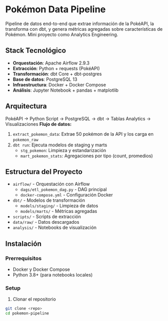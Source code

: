 # Pokémon Data Pipeline 
Pipeline de datos end-to-end que extrae información de la PokéAPI, la transforma con dbt, y genera métricas agregadas sobre características de Pokémon. Mini proyecto como Analytics Engineering.

## Stack Tecnológico

- **Orquestación**: Apache Airflow 2.9.3
- **Extracción**: Python + requests (PokéAPI)
- **Transformación**: dbt Core + dbt-postgres
- **Base de datos**: PostgreSQL 13
- **Infraestructura**: Docker + Docker Compose
- **Análisis**: Jupyter Notebook + pandas + matplotlib

## Arquitectura
PokéAPI → Python Script → PostgreSQL → dbt → Tablas Analytics → Visualizaciones
**Flujo de datos:**
1. `extract_pokemon_data`: Extrae 50 pokémon de la API y los carga en `pokemon_raw`
2. `dbt run`: Ejecuta modelos de staging y marts
   - `stg_pokemon`: Limpieza y estandarización
   - `mart_pokemon_stats`: Agregaciones por tipo (count, promedios)

## Estructura del Proyecto
- `airflow/` - Orquestación con Airflow
  - `dags/etl_pokemon_dag.py` - DAG principal
  - `docker-compose.yml` - Configuración Docker
- `dbt/` - Modelos de transformación
  - `models/staging/` - Limpieza de datos
  - `models/marts/` - Métricas agregadas
- `scripts/` - Scripts de extracción
- `data/raw/` - Datos descargados
- `analysis/` - Notebooks de visualización

## Instalación

### Prerrequisitos
- Docker y Docker Compose
- Python 3.8+ (para notebooks locales)

### Setup

1. Clonar el repositorio
```bash
git clone <repo>
cd pokemon-pipeline